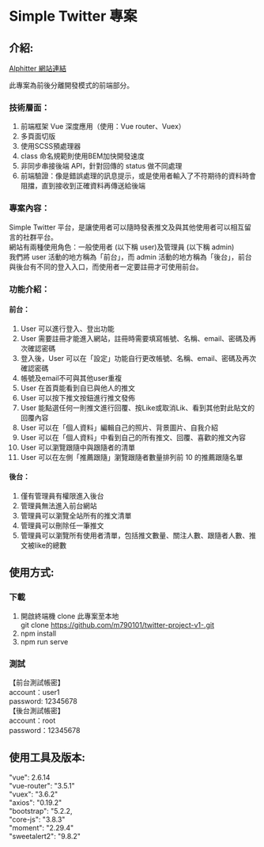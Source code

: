 # Simple Twitter 專案
## 介紹:
[Alphitter 網站連結](https://m790101.github.io/twitter-project-v1-/#/logIn)

此專案為前後分離開發模式的前端部分。

### 技術層面：

1. 前端框架 Vue 深度應用（使用：Vue router、Vuex）<br>
2. 多頁面切版<br>
3. 使用SCSS預處理器<br>
4. class 命名規範則使用BEM加快開發速度<br>
5. 非同步串接後端 API，針對回傳的 status 做不同處理<br>
6. 前端驗證：像是錯誤處理的訊息提示，或是使用者輸入了不符期待的資料時會阻擋，直到接收到正確資料再傳送給後端<br>

### 專案內容：

Simple Twitter 平台，是讓使用者可以隨時發表推文及與其他使用者可以相互留言的社群平台。<br>
網站有兩種使用角色：一般使用者 (以下稱 user)及管理員 (以下稱 admin)<br>
我們將 user 活動的地方稱為「前台」，而 admin 活動的地方稱為「後台」，前台與後台有不同的登入入口，而使用者一定要註冊才可使用前台。<br>


### 功能介紹：
#### 前台：
1. User 可以進行登入、登出功能<br>
2. User 需要註冊才能進入網站，註冊時需要填寫帳號、名稱、email、密碼及再次確認密碼<br>
3. 登入後，User 可以在「設定」功能自行更改帳號、名稱、email、密碼及再次確認密碼<br>
4. 帳號及email不可與其他user重複<br>
5. User 在首頁能看到自已與他人的推文<br>
6. User 可以按下推文按鈕進行推文發佈<br>
7. User 能點選任何一則推文進行回覆、按Like或取消Lik、看到其他對此貼文的回覆內容<br>
8. User 可以在「個人資料」編輯自己的照片、背景圖片、自我介紹<br>
9. User 可以在「個人資料」中看到自己的所有推文、回覆、喜歡的推文內容<br>
10. User 可以瀏覽跟隨中與跟隨者的清單<br>
11. User 可以在左側「推薦跟隨」瀏覽跟隨者數量排列前 10 的推薦跟隨名單<br>
#### 後台：
1. 僅有管理員有權限進入後台
2. 管理員無法進入前台網站
3. 管理員可以瀏覽全站所有的推文清單
4. 管理員可以刪除任一筆推文
5. 管理員可以瀏覽所有使用者清單，包括推文數量、關注人數、跟隨者人數、推文被like的總數


## 使用方式:
### 下載
1.	開啟終端機 clone 此專案至本地<br>
git clone https://github.com/m790101/twitter-project-v1-.git<br>
2.	npm install<br>
3.	npm run serve<br>



### 測試
 【前台測試帳密】<br>
   account：user1<br>
   password: 12345678<br>
 【後台測試帳密】<br>
   account：root<br>
   password：12345678<br>


## 使用工具及版本:
"vue": 2.6.14<br>
"vue-router": "3.5.1"<br>
"vuex": "3.6.2"<br>
"axios": "0.19.2"<br>
"bootstrap": "5.2.2,<br>
"core-js": "3.8.3"<br>
"moment": "2.29.4"<br>
"sweetalert2": "9.8.2"<br>
      


